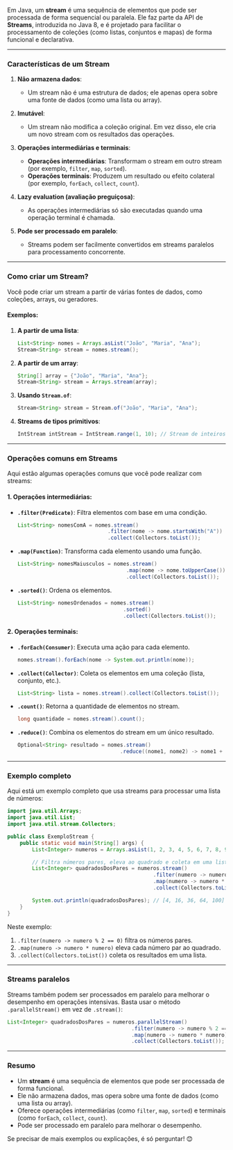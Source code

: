 Em Java, um **stream** é uma sequência de elementos que pode ser processada de forma sequencial ou paralela. Ele faz parte da API de **Streams**, introduzida no Java 8, e é projetado para facilitar o processamento de coleções (como listas, conjuntos e mapas) de forma funcional e declarativa.

---

### Características de um Stream
1. **Não armazena dados**:
   - Um stream não é uma estrutura de dados; ele apenas opera sobre uma fonte de dados (como uma lista ou array).

2. **Imutável**:
   - Um stream não modifica a coleção original. Em vez disso, ele cria um novo stream com os resultados das operações.

3. **Operações intermediárias e terminais**:
   - **Operações intermediárias**: Transformam o stream em outro stream (por exemplo, `filter`, `map`, `sorted`).
   - **Operações terminais**: Produzem um resultado ou efeito colateral (por exemplo, `forEach`, `collect`, `count`).

4. **Lazy evaluation (avaliação preguiçosa)**:
   - As operações intermediárias só são executadas quando uma operação terminal é chamada.

5. **Pode ser processado em paralelo**:
   - Streams podem ser facilmente convertidos em streams paralelos para processamento concorrente.

---

### Como criar um Stream?
Você pode criar um stream a partir de várias fontes de dados, como coleções, arrays, ou geradores.

#### Exemplos:
1. **A partir de uma lista**:
   ```java
   List<String> nomes = Arrays.asList("João", "Maria", "Ana");
   Stream<String> stream = nomes.stream();
   ```

2. **A partir de um array**:
   ```java
   String[] array = {"João", "Maria", "Ana"};
   Stream<String> stream = Arrays.stream(array);
   ```

3. **Usando `Stream.of`**:
   ```java
   Stream<String> stream = Stream.of("João", "Maria", "Ana");
   ```

4. **Streams de tipos primitivos**:
   ```java
   IntStream intStream = IntStream.range(1, 10); // Stream de inteiros de 1 a 9
   ```

---

### Operações comuns em Streams
Aqui estão algumas operações comuns que você pode realizar com streams:

#### 1. **Operações intermediárias**:
   - **`.filter(Predicate)`**: Filtra elementos com base em uma condição.
     ```java
     List<String> nomesComA = nomes.stream()
                                  .filter(nome -> nome.startsWith("A"))
                                  .collect(Collectors.toList());
     ```
   - **`.map(Function)`**: Transforma cada elemento usando uma função.
     ```java
     List<String> nomesMaiusculos = nomes.stream()
                                        .map(nome -> nome.toUpperCase())
                                        .collect(Collectors.toList());
     ```
   - **`.sorted()`**: Ordena os elementos.
     ```java
     List<String> nomesOrdenados = nomes.stream()
                                       .sorted()
                                       .collect(Collectors.toList());
     ```

#### 2. **Operações terminais**:
   - **`.forEach(Consumer)`**: Executa uma ação para cada elemento.
     ```java
     nomes.stream().forEach(nome -> System.out.println(nome));
     ```
   - **`.collect(Collector)`**: Coleta os elementos em uma coleção (lista, conjunto, etc.).
     ```java
     List<String> lista = nomes.stream().collect(Collectors.toList());
     ```
   - **`.count()`**: Retorna a quantidade de elementos no stream.
     ```java
     long quantidade = nomes.stream().count();
     ```
   - **`.reduce()`**: Combina os elementos do stream em um único resultado.
     ```java
     Optional<String> resultado = nomes.stream()
                                      .reduce((nome1, nome2) -> nome1 + ", " + nome2);
     ```

---

### Exemplo completo
Aqui está um exemplo completo que usa streams para processar uma lista de números:

```java
import java.util.Arrays;
import java.util.List;
import java.util.stream.Collectors;

public class ExemploStream {
    public static void main(String[] args) {
        List<Integer> numeros = Arrays.asList(1, 2, 3, 4, 5, 6, 7, 8, 9, 10);

        // Filtra números pares, eleva ao quadrado e coleta em uma lista
        List<Integer> quadradosDosPares = numeros.stream()
                                               .filter(numero -> numero % 2 == 0) // Filtra pares
                                               .map(numero -> numero * numero)    // Eleva ao quadrado
                                               .collect(Collectors.toList());     // Coleta em uma lista

        System.out.println(quadradosDosPares); // [4, 16, 36, 64, 100]
    }
}
```

Neste exemplo:
1. `.filter(numero -> numero % 2 == 0)` filtra os números pares.
2. `.map(numero -> numero * numero)` eleva cada número par ao quadrado.
3. `.collect(Collectors.toList())` coleta os resultados em uma lista.

---

### Streams paralelos
Streams também podem ser processados em paralelo para melhorar o desempenho em operações intensivas. Basta usar o método `.parallelStream()` em vez de `.stream()`:

```java
List<Integer> quadradosDosPares = numeros.parallelStream()
                                        .filter(numero -> numero % 2 == 0)
                                        .map(numero -> numero * numero)
                                        .collect(Collectors.toList());
```

---

### Resumo
- Um **stream** é uma sequência de elementos que pode ser processada de forma funcional.
- Ele não armazena dados, mas opera sobre uma fonte de dados (como uma lista ou array).
- Oferece operações intermediárias (como `filter`, `map`, `sorted`) e terminais (como `forEach`, `collect`, `count`).
- Pode ser processado em paralelo para melhorar o desempenho.

Se precisar de mais exemplos ou explicações, é só perguntar! 😊
